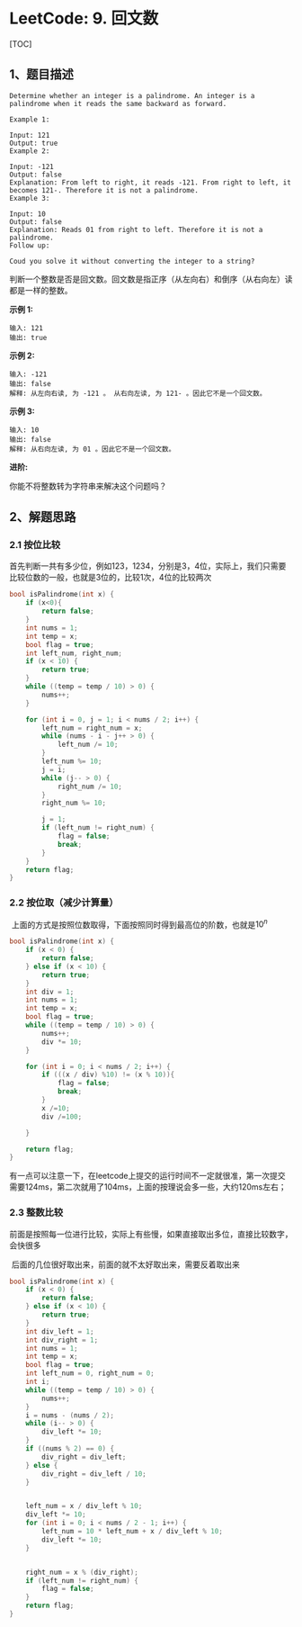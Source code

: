 # LeetCode: 9. 回文数

[TOC]

## 1、题目描述

```
Determine whether an integer is a palindrome. An integer is a palindrome when it reads the same backward as forward.

Example 1:

Input: 121
Output: true
Example 2:

Input: -121
Output: false
Explanation: From left to right, it reads -121. From right to left, it becomes 121-. Therefore it is not a palindrome.
Example 3:

Input: 10
Output: false
Explanation: Reads 01 from right to left. Therefore it is not a palindrome.
Follow up:

Coud you solve it without converting the integer to a string?
```

判断一个整数是否是回文数。回文数是指正序（从左向右）和倒序（从右向左）读都是一样的整数。

**示例 1:**

```
输入: 121
输出: true
```

**示例 2:**

```
输入: -121
输出: false
解释: 从左向右读, 为 -121 。 从右向左读, 为 121- 。因此它不是一个回文数。
```

**示例 3:**

```
输入: 10
输出: false
解释: 从右向左读, 为 01 。因此它不是一个回文数。
```

**进阶:**

你能不将整数转为字符串来解决这个问题吗？



## 2、解题思路

### 2.1 按位比较

​	首先判断一共有多少位，例如123，1234，分别是3，4位，实际上，我们只需要比较位数的一般，也就是3位的，比较1次，4位的比较两次

```c
bool isPalindrome(int x) {
    if (x<0){
        return false;
    }
    int nums = 1;
    int temp = x;
    bool flag = true;
    int left_num, right_num;
    if (x < 10) {
        return true;
    }
    while ((temp = temp / 10) > 0) {
        nums++;
    }

    for (int i = 0, j = 1; i < nums / 2; i++) {
        left_num = right_num = x;
        while (nums - i - j++ > 0) {
            left_num /= 10;
        }
        left_num %= 10;
        j = i;
        while (j-- > 0) {
            right_num /= 10;
        }
        right_num %= 10;

        j = 1;
        if (left_num != right_num) {
            flag = false;
            break;
        }
    }
    return flag;
}
```

### 2.2 按位取（减少计算量）

​	上面的方式是按照位数取得，下面按照同时得到最高位的阶数，也就是$10^n$

```c
bool isPalindrome(int x) {
    if (x < 0) {
        return false;
    } else if (x < 10) {
        return true;
    }
    int div = 1;
    int nums = 1;
    int temp = x;
    bool flag = true;
    while ((temp = temp / 10) > 0) {
        nums++;
        div *= 10;
    }

    for (int i = 0; i < nums / 2; i++) {
        if (((x / div) %10) != (x % 10)){
            flag = false;
            break;
        }
        x /=10;
        div /=100;

    }

    return flag;
}
```

​	有一点可以注意一下，在leetcode上提交的运行时间不一定就很准，第一次提交需要124ms，第二次就用了104ms，上面的按理说会多一些，大约120ms左右；



### 2.3 整数比较

​	前面是按照每一位进行比较，实际上有些慢，如果直接取出多位，直接比较数字，会快很多

​	后面的几位很好取出来，前面的就不太好取出来，需要反着取出来

```c
bool isPalindrome(int x) {
    if (x < 0) {
        return false;
    } else if (x < 10) {
        return true;
    }
    int div_left = 1;
    int div_right = 1;
    int nums = 1;
    int temp = x;
    bool flag = true;
    int left_num = 0, right_num = 0;
    int i;
    while ((temp = temp / 10) > 0) {
        nums++;
    }
    i = nums - (nums / 2);
    while (i-- > 0) {
        div_left *= 10;
    }
    if ((nums % 2) == 0) {
        div_right = div_left;
    } else {
        div_right = div_left / 10;
    }


    left_num = x / div_left % 10;
    div_left *= 10;
    for (int i = 0; i < nums / 2 - 1; i++) {
        left_num = 10 * left_num + x / div_left % 10;
        div_left *= 10;
    }


    right_num = x % (div_right);
    if (left_num != right_num) {
        flag = false;
    }
    return flag;
}
```




